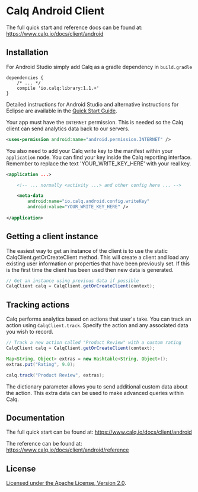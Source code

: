 Calq Android Client
=================

The full quick start and reference docs can be found at: https://www.calq.io/docs/client/android

Installation
------------

For Android Studio simply add Calq as a gradle dependency in `build.gradle`

```
dependencies {
	/* ... */ 
    compile 'io.calq:library:1.1.+'
}
```

Detailed instructions for Android Studio and alternative instructions for Eclipse are available in the [Quick Start Guide](https://www.calq.io/docs/client/android).

Your app must have the `INTERNET` permission. This is needed so the Calq client can send analytics data back to our servers.

```xml
<uses-permission android:name="android.permission.INTERNET" />
```

You also need to add your Calq write key to the manifest within your `application` node. You can find your key inside the Calq reporting interface. Remember to replace the text 'YOUR_WRITE_KEY_HERE' with your real key.

```xml
<application ...>

    <!-- ... normally <activity ...> and other config here ... -->

    <meta-data
        android:name="io.calq.android.config.writeKey"
        android:value="YOUR_WRITE_KEY_HERE" />
    
</application>
```

Getting a client instance
-------------------------

The easiest way to get an instance of the client is to use the static CalqClient.getOrCreateClient method. This will create a client and load any existing user information or properties that have been previously set. If this is the first time the client has been used then new data is generated.

```java
// Get an instance using previous data if possible
CalqClient calq = CalqClient.getOrCreateClient(context);
```


Tracking actions
----------------

Calq performs analytics based on actions that user's take. You can track an action using `CalqClient.track`. Specify the action and any associated data you wish to record.

```java
// Track a new action called "Product Review" with a custom rating
CalqClient calq = CalqClient.getOrCreateClient(context);

Map<String, Object> extras = new Hashtable<String, Object>();
extras.put("Rating", 9.0);

calq.track("Product Review", extras);
```

The dictionary parameter allows you to send additional custom data about the action. This extra data can be used to make advanced queries within Calq.

Documentation
-------------

The full quick start can be found at: https://www.calq.io/docs/client/android

The reference can be found at:  https://www.calq.io/docs/client/android/reference

License
--------

[Licensed under the Apache License, Version 2.0](http://www.apache.org/licenses/LICENSE-2.0).





